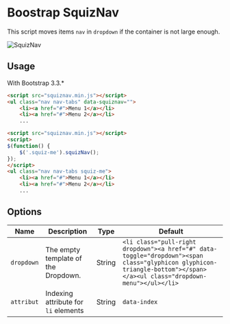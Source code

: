Boostrap SquizNav
=================

This script moves items `nav` in `dropdown` if the container is not large enough.

![SquizNav](http://github.161.io/bootstrap-squiznav/demo.gif)


Usage
-----

With Bootstrap 3.3.*

```html
<script src="squiznav.min.js"></script>
<ul class="nav nav-tabs" data-squiznav="">
    <li><a href="#">Menu 1</a></li>
    <li><a href="#">Menu 2</a></li>
    ...
```

```html
<script src="squiznav.min.js"></script>
<script>
$(function() {
    $('.squiz-me').squizNav();
});
</script>
<ul class="nav nav-tabs squiz-me">
    <li><a href="#">Menu 1</a></li>
    <li><a href="#">Menu 2</a></li>
    ...
```


Options
-------

| Name | Description | Type | Default |
|------|-------------|------|---------|
| `dropdown` | The empty template of the Dropdown. | String | `<li class="pull-right dropdown"><a href="#" data-toggle="dropdown"><span class="glyphicon glyphicon-triangle-bottom"></span></a><ul class="dropdown-menu"></ul></li>` |
| `attribut` | Indexing attribute for `li` elements | String | `data-index` |
